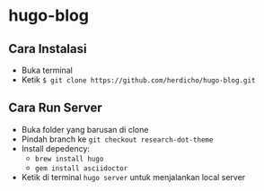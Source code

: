 # hugo-blog

## Cara Instalasi 

* Buka terminal
* Ketik ```$ git clone https://github.com/herdicho/hugo-blog.git```


## Cara Run Server

* Buka folder yang barusan di clone
* Pindah branch ke `git checkout research-dot-theme`
* Install depedency:
  - `brew install hugo`
  - `gem install asciidoctor`
* Ketik di terminal ```hugo server``` untuk menjalankan local server
